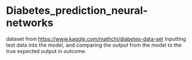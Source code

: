 # Diabetes_prediction_neural-networks
dataset from https://www.kaggle.com/mathchi/diabetes-data-set
Inputting test data into the model, and comparing the output from the model to the true expected output in outcome.
